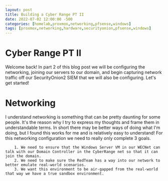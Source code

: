 ```yaml
---
layout: post
title: Building a Cyber Range PT II
date: 2022-07-02 12:00:00 -500
categories: [homelab,proxmox,networking,pfsense,windows]
tags: [proxmox,networking,hardware,securityonion,pfsense,windows]
---
```


# Cyber Range PT II
Welcome back! In part 2 of this blog post we will be configuring the networking, joining our servers to our domain, and begin capturing network traffic off our SecurityOnion2 SIEM that we will also be configuring. Let's get started!

# Networking

I understand networking is something that can be pretty daunting for some people. It's the reason why I try to 
express my thoughts and frame them in understandable terms. In short there may be better ways of doing what I'm doing, but I found this works for me and is relatively easy to understand! For this networking configuration we need to really only complete 3 goals. 
        
        1. We need to ensure that the Windows Server VM in our WECNet can talk with our Domain Controller in the CyberRange net so that it can join the domain.
        2. We need to make sure the RedTeam has a way into our network to better emulate real-world scenarios. 
        3. We want this environment to be air-gapped from the real-world that way we have a true sandbox environment.